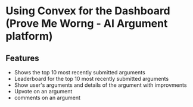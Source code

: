 # Using Convex for the Dashboard (Prove Me Worng - AI Argument platform)

## Features

- Shows the top 10 most recently submitted arguments
- Leaderboard for the top 10 most recently submitted arguments
- Show user's arguments and details of the argument with improvments
- Upvote on an argument
- comments on an argument

